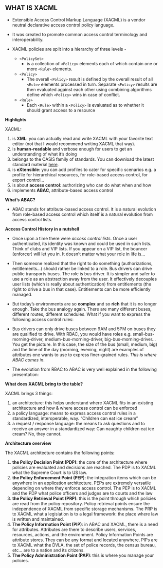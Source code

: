 ## WHAT IS XACML

- Extensible Access Control Markup Language (XACML) is a vendor neutral declarative access control policy language. 
- It was created to promote common access control terminology and interoperability. 

- XACML policies are split into a hierarchy of three levels - 
  - `<PolicySet>`
    -  is a collection of `<Policy>` elements each of which contain one or more `<Rule>` elements.
  - `<Policy>` 
    - The overall `<Policy>` result is defined by the overall result of all `<Rule>` elements processed in turn. Separate `<Policy>` results are then evaluated against each other using combining algorithms define which `<Policy>` wins in case of conflict.
  - `<Rule>`
    - Each `<Rule>` within a `<Policy>` is evaluated as to whether it should grant access to a resource

**Highlights**

XACML:

1. is **XML**: you can actually read and write XACML with your favorite text editor (not that I would recommend writing XACML that way).
2. is **human-readable** and verbose enough for users to get an understanding of what it’s doing
3. belongs to the OASIS family of standards. You can download the latest standard material [here](http://docs.oasis-open.org/xacml/2.0/access_control-xacml-2.0-core-spec-os.pdf).
4. is **eXtensible**: you can add profiles to cater for specific scenarios e.g. a profile for hierarchical resources, for role-based access control, for export control…
5. is about **access control**: authorizing who can do what when and how
6. implements **ABAC**, attribute-based access control

**What’s ABAC?**

- ABAC stands for attribute-based access control. It is a natural evolution from role-based access control which itself is a natural evolution from access control lists.

**Access Control History in a nutshell**

- Once upon a time there were *access control lists*. Once a user authenticated, its identity was known and could be used in such lists. Think of clubs and VIP lists. If you appear on a VIP list, the bouncer (enforcer) will let you in. It doesn’t matter what your role in life is…

- Then someone realized that the right to do something (authorizations, entitlements…) should rather be linked to a role. Bus drivers can drive public transports buses. The role is bus driver. It is simpler and safer to use a role as an abstraction away from the user. It effectively decouples user lists (which is really about authentication) from entitlements (the right to drive a bus in that case). Entitlements can be more efficiently managed.

- But today’s environments are so **complex** and so **rich** that it is no longer enough. Take the bus analogy again. There are many different buses, different routes, different schedules. What if you want to express the following access control rules:

- Bus drivers can only drive buses between 9AM and 5PM on buses they are qualified to drive. With RBAC, you would have roles e.g. small-bus-morning-driver, medium-bus-morning-driver, big-bus-morning-driver… You get the picture. In this case, the size of the bus (small, medium, big) and the time of the day (morning, evening, night) are examples of attributes one wants to use to express finer-grained rules. *This is where ABAC comes in*.

- The evolution from RBAC to ABAC is very well explained in the following presentation:

**What does XACML bring to the table?**

XACML brings 3 things:

1. an architecture: this helps understand where XACML fits in an existing architecture and how & where access control can be enforced
2. a policy language: means to express access control rules in a standardized, interoperable, way. “Children can eat ice cream”
3. a request / response language: the means to ask questions and to receive an answer in a standardized way: Can naughty children eat ice cream? No, they cannot.

**Architecture overview**

The XACML architecture contains the following points:

1. **the Policy Decision Point (PDP)**: the core of the architecture where policies are evaluated and decisions are reached. The PDP is to XACML what the Supreme Court is to US law.
2. **the Policy Enforcement Point (PEP)**: the integration items which can be anywhere in an application architecture. PEPs are extremely versatile depending on where they enforce access control. The PEP is to XACML and the PDP what police officers and judges are to courts and the law
3. **the Policy Retrieval Point (PRP)**: this is the point through which policies are read from the policy repository. Policy retrieval points ensure the independence of XACML from specific storage mechanisms. The PRP is to XACML what a legislation is to a legal framework: the place where law is written and maintained.
4. **The Policy Information Point (PIP)**: in ABAC and XACML, there is a need for attributes. Attributes are there to describe users, services, resources, actions, and the environment. Policy Information Points are attribute stores. They can be any format and located anywhere. PIPs are to XACML what the DVLA, the set of police records, the census bureau, etc… are to a nation and its citizens.
5. **The Policy Administration Point (PAP)**: this is where you manage your policies.